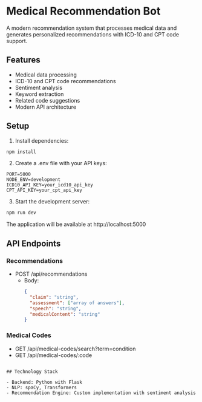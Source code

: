# Medical Recommendation Bot

A modern recommendation system that processes medical data and generates personalized recommendations with ICD-10 and CPT code support.

## Features

- Medical data processing
- ICD-10 and CPT code recommendations
- Sentiment analysis
- Keyword extraction
- Related code suggestions
- Modern API architecture

## Setup

1. Install dependencies:
```bash
npm install
```

2. Create a .env file with your API keys:
```
PORT=5000
NODE_ENV=development
ICD10_API_KEY=your_icd10_api_key
CPT_API_KEY=your_cpt_api_key
```

3. Start the development server:
```bash
npm run dev
```

The application will be available at http://localhost:5000

## API Endpoints

### Recommendations
- POST /api/recommendations
  - Body:
    ```json
    {
      "claim": "string",
      "assessment": ["array of answers"],
      "speech": "string",
      "medicalContent": "string"
    }
    ```

### Medical Codes
- GET /api/medical-codes/search?term=condition
- GET /api/medical-codes/:code
```

## Technology Stack

- Backend: Python with Flask
- NLP: spaCy, Transformers
- Recommendation Engine: Custom implementation with sentiment analysis
